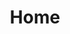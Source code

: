 ---
title: Home
body_classes: 'title-center title-h1h2'
dateformat: 'Y-m-d H:i'
process:
    markdown: true
    twig: false
routable: true
cache_enable: true
visible: true
debugger: true
layout: cards
twittercardoptions: summary
articleenabled: false
musiceventenabled: false
orgaenabled: false
orga:
    ratingValue: 2.5
orgaratingenabled: false
eventenabled: false
personenabled: false
restaurantenabled: false
restaurant:
    acceptsReservations: 'yes'
    priceRange: $
hero_image: PROXIMAX_MEDIUM.png
show_pagination: true
content:
    items: '@root.descendants'
    filter: 
        published: true
        type: 'item'
    limit: 6
    order:
        by: date
        dir: desc
    pagination: true
    url_taxonomy_filters: true
---